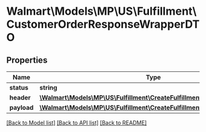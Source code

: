 # Walmart\Models\MP\US\Fulfillment\CustomerOrderResponseWrapperDTO

## Properties

Name | Type | Description | Notes
------------ | ------------- | ------------- | -------------
**status** | **string** | status | [optional]
**header** | [**\Walmart\Models\MP\US\Fulfillment\CreateFulfillmentRequestHeader**](CreateFulfillmentRequestHeader.md) |  | [optional]
**payload** | [**\Walmart\Models\MP\US\Fulfillment\CreateFulfillment200ResponsePayload**](CreateFulfillment200ResponsePayload.md) |  | [optional]


[[Back to Model list]](./) [[Back to API list]](../../../../../README.md#supported-apis) [[Back to README]](../../../../../README.md)
